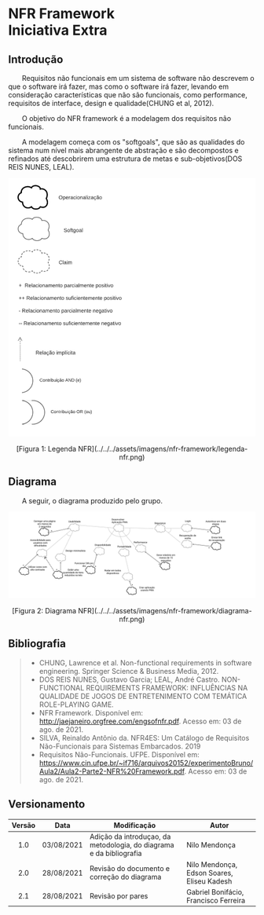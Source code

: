 # NFR Framework <br> <span class="rotulo-extra">Iniciativa Extra</span>

## Introdução
&emsp;&emsp;Requisitos não funcionais em um sistema de software não descrevem o que o software irá fazer, mas como o software irá fazer, levando em consideração características que não são funcionais, como performance, requisitos de interface, design e qualidade(CHUNG et al, 2012).

&emsp;&emsp;O objetivo do NFR framework é a modelagem dos requisitos não funcionais.

&emsp;&emsp;A modelagem começa com os "softgoals", que são as qualidades do sistema num nível mais abrangente de abstração e são decompostos e refinados até descobrirem uma estrutura de metas e sub-objetivos(DOS REIS NUNES, LEAL).

![Legenda NFR](../../../assets/imagens/nfr-framework/legenda-nfr.png)
<center>[Figura 1: Legenda NFR](../../../assets/imagens/nfr-framework/legenda-nfr.png)</center>

## Diagrama
&emsp;&emsp;A seguir, o diagrama produzido pelo grupo.

![Diagrama NFR](../../../assets/imagens/nfr-framework/diagrama-nfr.png)
<center>[Figura 2: Diagrama NFR](../../../assets/imagens/nfr-framework/diagrama-nfr.png)</center>

## Bibliografia
> - CHUNG, Lawrence et al. Non-functional requirements in software engineering. Springer Science & Business Media, 2012.
> - DOS REIS NUNES, Gustavo Garcia; LEAL, André Castro. NON-FUNCTIONAL REQUIREMENTS FRAMEWORK: INFLUÊNCIAS NA​​​​ QUALIDADE DE JOGOS DE ENTRETENIMENTO COM TEMÁTICA​​ ROLE-PLAYING GAME.
> - NFR Framework. Disponível em: <http://jaejaneiro.orgfree.com/engsofnfr.pdf>. Acesso em: 03 de ago. de 2021.
> - SILVA, Reinaldo Antônio da. NFR4ES: Um Catálogo de Requisitos Não-Funcionais para Sistemas Embarcados. 2019
> - Requisitos Não-Funcionais. UFPE. Disponível em: <https://www.cin.ufpe.br/~if716/arquivos20152/experimentoBruno/Aula2/Aula2-Parte2-NFR%20Framework.pdf>. Acesso em: 03 de ago. de 2021.

## Versionamento
| Versão | Data | Modificação | Autor |
| :-: | -- | -- | -- |
|1.0| 03/08/2021 | Adição da introduçao, da metodologia, do diagrama e da bibliografia  | Nilo Mendonça |
|2.0| 28/08/2021 | Revisão do documento e correção do diagrama | Nilo Mendonça, Edson Soares, Eliseu Kadesh |
|2.1| 28/08/2021 | Revisão por pares | Gabriel Bonifácio, Francisco Ferreira |
